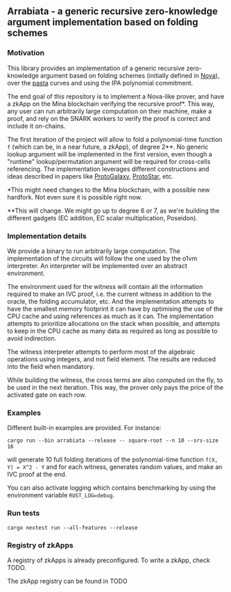 ## Arrabiata - a generic recursive zero-knowledge argument implementation based on folding schemes

### Motivation

This library provides an implementation of a generic recursive zero-knowledge
argument based on folding schemes (initially defined in
[Nova](https://eprint.iacr.org/2021/370)), over the
[pasta](https://github.com/zcash/pasta_curves) curves and using the IPA
polynomial commitment.

The end goal of this repository is to implement a Nova-like prover, and have a zkApp
on the Mina blockchain verifying the recursive proof*. This way, any user can run
arbitrarily large computation on their machine, make a proof, and rely on the
SNARK workers to verify the proof is correct and include it on-chains.

The first iteration of the project will allow to fold a polynomial-time function
`f` (which can be, in a near future, a zkApp), of degree 2**. No generic lookup
argument will be implemented in the first version, even though a "runtime"
lookup/permutation argument will be required
for cross-cells referencing. The implementation leverages different
constructions and ideas described in papers like
[ProtoGalaxy](https://eprint.iacr.org/2023/1106),
[ProtoStar](https://eprint.iacr.org/2023/620), etc.

*This might need changes to the Mina blockchain, with a possible new hardfork.
Not even sure it is possible right now.

**This will change. We might go up to degree 6 or 7, as we're building the
different gadgets (EC addition, EC scalar multiplication, Poseidon).

### Implementation details

We provide a binary to run arbitrarily large computation.
The implementation of the circuits will follow the one used by the o1vm
interpreter. An interpreter will be implemented over an abstract environment.

The environment used for the witness will contain all the information required
to make an IVC proof, i.e. the current witness in addition to the oracle, the
folding accumulator, etc. And the implementation attempts to have the smallest
memory footprint it can have by optimising the use of the CPU cache and using
references as much as it can. The implementation attempts to prioritize
allocations on the stack when possible, and attempts to keep in the CPU cache as
many data as required as long as possible to avoid indirection.

The witness interpreter attempts to perform most of the algebraic operations
using integers, and not field element. The results are reduced into the field
when mandatory.

While building the witness, the cross terms are also computed on the fly, to be
used in the next iteration. This way, the prover only pays the price of the
activated gate on each row.

### Examples

Different built-in examples are provided. For instance:
```
cargo run --bin arrabiata --release -- square-root --n 10 --srs-size 16
```

will generate 10 full folding iterations of the polynomial-time function `f(X, Y) =
X^2 - Y` and for each witness, generates random values, and make an IVC proof at
the end.

You can also activate logging which contains benchmarking by using the
environment variable `RUST_LOG=debug`.

### Run tests

```
cargo nextest run --all-features --release
```

### Registry of zkApps

A registry of zkApps is already preconfigured.
To write a zkApp, check TODO.

The zkApp registry can be found in TODO

<!-- The idea is to able to load at runtime a function of type <E:
InterpreterEnv> -> () which takes an environment as a parameter, and anything
can be built from there, in Rust, directly. We simply need to provide an
interface. A zkApp can use up to N columns, N being the value defined in the
lib.rs file. In this registry, we could have for instance o1VM -->

<!-- The user should also be able to switch the IVC circuit to use different
versions over time. It can also be done using a registry. We keep only one IVC
circuit for now -->

